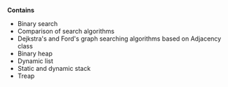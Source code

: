 **Contains**  
+ Binary search  
+ Comparison of search algorithms  
+ Dejkstra's and Ford's graph searching algorithms based on Adjacency class  
+ Binary heap  
+ Dynamic list  
+ Static and dynamic stack  
+ Treap